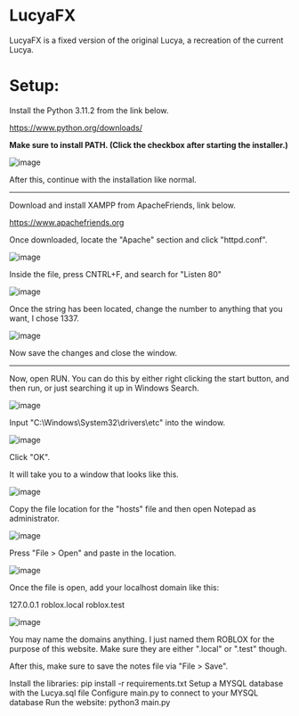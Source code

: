 # LucyaFX
LucyaFX is a fixed version of the original Lucya, a recreation of the current Lucya.

# Setup:

Install the Python 3.11.2 from the link below.

https://www.python.org/downloads/

**Make sure to install PATH. (Click the checkbox after starting the installer.)**

![image](https://user-images.githubusercontent.com/98233732/225142849-303e312e-7c21-4789-a976-8318574ce1b5.png)

After this, continue with the installation like normal.

-------------------------------------------------------------------------------

Download and install XAMPP from ApacheFriends, link below.

https://www.apachefriends.org

Once downloaded, locate the "Apache" section and click "httpd.conf".

![image](https://user-images.githubusercontent.com/98233732/225140539-c2dff9de-da76-4515-ad78-56c4b40f5251.png)

Inside the file, press CNTRL+F, and search for "Listen 80"

![image](https://user-images.githubusercontent.com/98233732/225141488-c92c474d-bfd9-4c87-8829-47686af2bc79.png)

Once the string has been located, change the number to anything that you want, I chose 1337.

![image](https://user-images.githubusercontent.com/98233732/225141703-50181f5c-6a3c-4149-a8cb-76ae6c25444c.png)

Now save the changes and close the window.

-------------------------------------------------------------------------------

Now, open RUN. You can do this by either right clicking the start button, and then run, or just searching it up in Windows Search.

![image](https://user-images.githubusercontent.com/98233732/225143627-a56cf3fe-859f-43a6-980d-687dd6b0ff53.png)

Input "C:\Windows\System32\drivers\etc" into the window.

![image](https://user-images.githubusercontent.com/98233732/225143802-18cac579-39f5-42bf-a55a-af7bb7934035.png)

Click "OK".

It will take you to a window that looks like this. 

![image](https://user-images.githubusercontent.com/98233732/225144070-7f690a36-b1f3-45d6-bb3a-11826e0c18ed.png)

Copy the file location for the "hosts" file and then open Notepad as administrator.

![image](https://user-images.githubusercontent.com/98233732/225144397-2030ebb6-04e4-4fbe-87ce-cd29d7ec76c2.png)

Press "File > Open" and paste in the location.

![image](https://user-images.githubusercontent.com/98233732/225144715-c61b7858-9114-4801-a71b-bc8788b6e765.png)

Once the file is open, add your localhost domain like this:

127.0.0.1   roblox.local roblox.test

![image](https://user-images.githubusercontent.com/98233732/225144883-584ffa44-5ce9-4bf5-88df-9aeacd77adea.png)

You may name the domains anything. I just named them ROBLOX for the purpose of this website. Make sure they are either ".local" or ".test" though.

After this, make sure to save the notes file via "File > Save".



Install the libraries: pip install -r requirements.txt
Setup a MYSQL database with the Lucya.sql file
Configure main.py to connect to your MYSQL database
Run the website: python3 main.py
